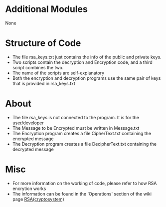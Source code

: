 # Additional Modules
None

# Structure of Code
- The file rsa_keys.txt just contains the info of the public and private keys.
- Two scripts contain the decryption and Encryption code, and a third script combines the two.
- The name of the scripts are self-explanatory
- Both the encryption and decryption programs use the same pair of keys that is provided in rsa_keys.txt

# About
- The file rsa_keys is not connected to the program. It is for the user/developer
- The Message to be Encrypted must be written in Message.txt
- The Encryption program creates a file CipherText.txt containing the encrypted message
- The Decryption program creates a file DecipherText.txt containing the decrypted message

# Misc
- For more information on the working of code, please refer to how RSA encrytion works
- The information can be found in the 'Operations' section of the wiki page [RSA(cryptosystem)](https://en.wikipedia.org/wiki/RSA_(cryptosystem))
